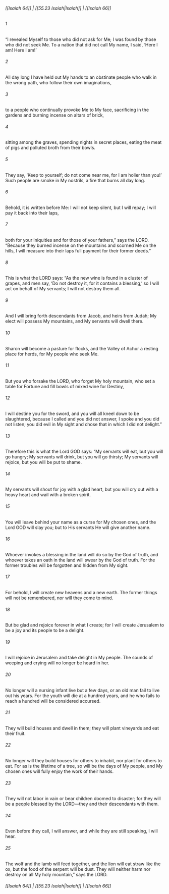
###### [[Isaiah 64]] | [[55.23 Isaiah|Isaiah]] | [[Isaiah 66]]

###### 1
“I revealed Myself to those who did not ask for Me; I was found by those who did not seek Me. To a nation that did not call My name, I said, ‘Here I am! Here I am!’
###### 2
All day long I have held out My hands to an obstinate people who walk in the wrong path, who follow their own imaginations,
###### 3
to a people who continually provoke Me to My face, sacrificing in the gardens and burning incense on altars of brick,
###### 4
sitting among the graves, spending nights in secret places, eating the meat of pigs and polluted broth from their bowls.
###### 5
They say, ‘Keep to yourself; do not come near me, for I am holier than you!’ Such people are smoke in My nostrils, a fire that burns all day long.
###### 6
Behold, it is written before Me: I will not keep silent, but I will repay; I will pay it back into their laps,
###### 7
both for your iniquities and for those of your fathers,” says the LORD. “Because they burned incense on the mountains and scorned Me on the hills, I will measure into their laps full payment for their former deeds.”
###### 8
This is what the LORD says: “As the new wine is found in a cluster of grapes, and men say, ‘Do not destroy it, for it contains a blessing,’ so I will act on behalf of My servants; I will not destroy them all.
###### 9
And I will bring forth descendants from Jacob, and heirs from Judah; My elect will possess My mountains, and My servants will dwell there.
###### 10
Sharon will become a pasture for flocks, and the Valley of Achor a resting place for herds, for My people who seek Me.
###### 11
But you who forsake the LORD, who forget My holy mountain, who set a table for Fortune and fill bowls of mixed wine for Destiny,
###### 12
I will destine you for the sword, and you will all kneel down to be slaughtered, because I called and you did not answer, I spoke and you did not listen; you did evil in My sight and chose that in which I did not delight.”
###### 13
Therefore this is what the Lord GOD says: “My servants will eat, but you will go hungry; My servants will drink, but you will go thirsty; My servants will rejoice, but you will be put to shame.
###### 14
My servants will shout for joy with a glad heart, but you will cry out with a heavy heart and wail with a broken spirit.
###### 15
You will leave behind your name as a curse for My chosen ones, and the Lord GOD will slay you; but to His servants He will give another name.
###### 16
Whoever invokes a blessing in the land will do so by the God of truth, and whoever takes an oath in the land will swear by the God of truth. For the former troubles will be forgotten and hidden from My sight.
###### 17
For behold, I will create new heavens and a new earth. The former things will not be remembered, nor will they come to mind.
###### 18
But be glad and rejoice forever in what I create; for I will create Jerusalem to be a joy and its people to be a delight.
###### 19
I will rejoice in Jerusalem and take delight in My people. The sounds of weeping and crying will no longer be heard in her.
###### 20
No longer will a nursing infant live but a few days, or an old man fail to live out his years. For the youth will die at a hundred years, and he who fails to reach a hundred will be considered accursed.
###### 21
They will build houses and dwell in them; they will plant vineyards and eat their fruit.
###### 22
No longer will they build houses for others to inhabit, nor plant for others to eat. For as is the lifetime of a tree, so will be the days of My people, and My chosen ones will fully enjoy the work of their hands.
###### 23
They will not labor in vain or bear children doomed to disaster; for they will be a people blessed by the LORD—they and their descendants with them.
###### 24
Even before they call, I will answer, and while they are still speaking, I will hear.
###### 25
The wolf and the lamb will feed together, and the lion will eat straw like the ox, but the food of the serpent will be dust. They will neither harm nor destroy on all My holy mountain,” says the LORD.

###### [[Isaiah 64]] | [[55.23 Isaiah|Isaiah]] | [[Isaiah 66]]
